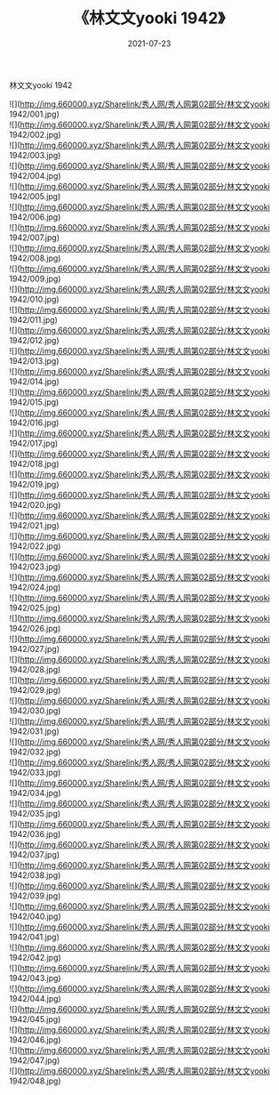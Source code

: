 ﻿---
layout: post
title:  《林文文yooki 1942》
date:   2021-07-23
img: http://img.660000.xyz/Sharelink/秀人网/秀人网第02部分/林文文yooki 1942/000.jpg
categories: [美女, 清纯, 唯美]
---

林文文yooki 1942

  ![](http://img.660000.xyz/Sharelink/秀人网/秀人网第02部分/林文文yooki 1942/001.jpg) <br> ![](http://img.660000.xyz/Sharelink/秀人网/秀人网第02部分/林文文yooki 1942/002.jpg) <br> ![](http://img.660000.xyz/Sharelink/秀人网/秀人网第02部分/林文文yooki 1942/003.jpg) <br> ![](http://img.660000.xyz/Sharelink/秀人网/秀人网第02部分/林文文yooki 1942/004.jpg) <br> ![](http://img.660000.xyz/Sharelink/秀人网/秀人网第02部分/林文文yooki 1942/005.jpg) <br> ![](http://img.660000.xyz/Sharelink/秀人网/秀人网第02部分/林文文yooki 1942/006.jpg) <br> ![](http://img.660000.xyz/Sharelink/秀人网/秀人网第02部分/林文文yooki 1942/007.jpg) <br> ![](http://img.660000.xyz/Sharelink/秀人网/秀人网第02部分/林文文yooki 1942/008.jpg) <br> ![](http://img.660000.xyz/Sharelink/秀人网/秀人网第02部分/林文文yooki 1942/009.jpg) <br> ![](http://img.660000.xyz/Sharelink/秀人网/秀人网第02部分/林文文yooki 1942/010.jpg) <br> ![](http://img.660000.xyz/Sharelink/秀人网/秀人网第02部分/林文文yooki 1942/011.jpg) <br> ![](http://img.660000.xyz/Sharelink/秀人网/秀人网第02部分/林文文yooki 1942/012.jpg) <br> ![](http://img.660000.xyz/Sharelink/秀人网/秀人网第02部分/林文文yooki 1942/013.jpg) <br> ![](http://img.660000.xyz/Sharelink/秀人网/秀人网第02部分/林文文yooki 1942/014.jpg) <br> ![](http://img.660000.xyz/Sharelink/秀人网/秀人网第02部分/林文文yooki 1942/015.jpg) <br> ![](http://img.660000.xyz/Sharelink/秀人网/秀人网第02部分/林文文yooki 1942/016.jpg) <br> ![](http://img.660000.xyz/Sharelink/秀人网/秀人网第02部分/林文文yooki 1942/017.jpg) <br> ![](http://img.660000.xyz/Sharelink/秀人网/秀人网第02部分/林文文yooki 1942/018.jpg) <br> ![](http://img.660000.xyz/Sharelink/秀人网/秀人网第02部分/林文文yooki 1942/019.jpg) <br> ![](http://img.660000.xyz/Sharelink/秀人网/秀人网第02部分/林文文yooki 1942/020.jpg) <br> ![](http://img.660000.xyz/Sharelink/秀人网/秀人网第02部分/林文文yooki 1942/021.jpg) <br> ![](http://img.660000.xyz/Sharelink/秀人网/秀人网第02部分/林文文yooki 1942/022.jpg) <br> ![](http://img.660000.xyz/Sharelink/秀人网/秀人网第02部分/林文文yooki 1942/023.jpg) <br> ![](http://img.660000.xyz/Sharelink/秀人网/秀人网第02部分/林文文yooki 1942/024.jpg) <br> ![](http://img.660000.xyz/Sharelink/秀人网/秀人网第02部分/林文文yooki 1942/025.jpg) <br> ![](http://img.660000.xyz/Sharelink/秀人网/秀人网第02部分/林文文yooki 1942/026.jpg) <br> ![](http://img.660000.xyz/Sharelink/秀人网/秀人网第02部分/林文文yooki 1942/027.jpg) <br> ![](http://img.660000.xyz/Sharelink/秀人网/秀人网第02部分/林文文yooki 1942/028.jpg) <br> ![](http://img.660000.xyz/Sharelink/秀人网/秀人网第02部分/林文文yooki 1942/029.jpg) <br> ![](http://img.660000.xyz/Sharelink/秀人网/秀人网第02部分/林文文yooki 1942/030.jpg) <br> ![](http://img.660000.xyz/Sharelink/秀人网/秀人网第02部分/林文文yooki 1942/031.jpg) <br> ![](http://img.660000.xyz/Sharelink/秀人网/秀人网第02部分/林文文yooki 1942/032.jpg) <br> ![](http://img.660000.xyz/Sharelink/秀人网/秀人网第02部分/林文文yooki 1942/033.jpg) <br> ![](http://img.660000.xyz/Sharelink/秀人网/秀人网第02部分/林文文yooki 1942/034.jpg) <br> ![](http://img.660000.xyz/Sharelink/秀人网/秀人网第02部分/林文文yooki 1942/035.jpg) <br> ![](http://img.660000.xyz/Sharelink/秀人网/秀人网第02部分/林文文yooki 1942/036.jpg) <br> ![](http://img.660000.xyz/Sharelink/秀人网/秀人网第02部分/林文文yooki 1942/037.jpg) <br> ![](http://img.660000.xyz/Sharelink/秀人网/秀人网第02部分/林文文yooki 1942/038.jpg) <br> ![](http://img.660000.xyz/Sharelink/秀人网/秀人网第02部分/林文文yooki 1942/039.jpg) <br> ![](http://img.660000.xyz/Sharelink/秀人网/秀人网第02部分/林文文yooki 1942/040.jpg) <br> ![](http://img.660000.xyz/Sharelink/秀人网/秀人网第02部分/林文文yooki 1942/041.jpg) <br> ![](http://img.660000.xyz/Sharelink/秀人网/秀人网第02部分/林文文yooki 1942/042.jpg) <br> ![](http://img.660000.xyz/Sharelink/秀人网/秀人网第02部分/林文文yooki 1942/043.jpg) <br> ![](http://img.660000.xyz/Sharelink/秀人网/秀人网第02部分/林文文yooki 1942/044.jpg) <br> ![](http://img.660000.xyz/Sharelink/秀人网/秀人网第02部分/林文文yooki 1942/045.jpg) <br> ![](http://img.660000.xyz/Sharelink/秀人网/秀人网第02部分/林文文yooki 1942/046.jpg) <br> ![](http://img.660000.xyz/Sharelink/秀人网/秀人网第02部分/林文文yooki 1942/047.jpg) <br> ![](http://img.660000.xyz/Sharelink/秀人网/秀人网第02部分/林文文yooki 1942/048.jpg) <br>